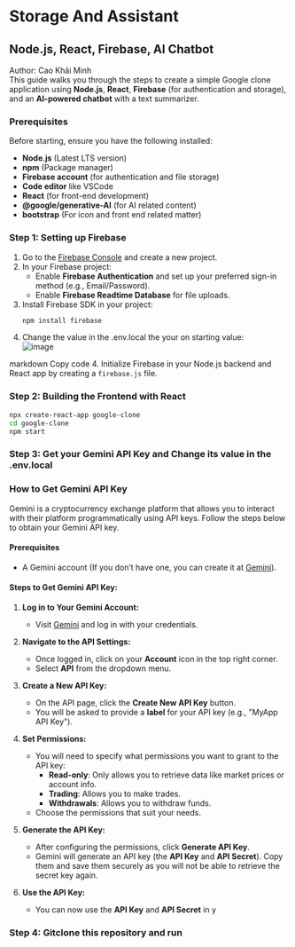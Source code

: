 # Storage And Assistant
## Node.js, React, Firebase, AI Chatbot

Author: Cao Khải Minh </br>
This guide walks you through the steps to create a simple Google clone application using **Node.js**, **React**, **Firebase** (for authentication and storage), and an **AI-powered chatbot** with a text summarizer. 

### Prerequisites

Before starting, ensure you have the following installed:
- **Node.js** (Latest LTS version)
- **npm** (Package manager)
- **Firebase account** (for authentication and file storage)
- **Code editor** like VSCode
- **React** (for front-end development)
- **@google/generative-AI** (for AI related content)
- **bootstrap** (For icon and front end related matter)

### Step 1: Setting up Firebase

1. Go to the [Firebase Console](https://console.firebase.google.com/) and create a new project.
2. In your Firebase project:
   - Enable **Firebase Authentication** and set up your preferred sign-in method (e.g., Email/Password).
   - Enable **Firebase Readtime Database** for file uploads.
3. Install Firebase SDK in your project:
   ```bash
   npm install firebase
4. Change the value in the .env.local the your on starting value:</br>
![image](https://github.com/user-attachments/assets/fbe0878c-8d50-45fa-ae2b-44febd8ba2fa)

markdown
Copy code
4. Initialize Firebase in your Node.js backend and React app by creating a `firebase.js` file.

### Step 2: Building the Frontend with React
```bash
npx create-react-app google-clone
cd google-clone
npm start
```

### Step 3: Get your Gemini API Key and Change its value in the .env.local
### How to Get Gemini API Key

Gemini is a cryptocurrency exchange platform that allows you to interact with their platform programmatically using API keys. Follow the steps below to obtain your Gemini API key.

#### Prerequisites
- A Gemini account (If you don’t have one, you can create it at [Gemini](https://www.gemini.com/)).

#### Steps to Get Gemini API Key:

1. **Log in to Your Gemini Account:**
   - Visit [Gemini](https://www.gemini.com/) and log in with your credentials.

2. **Navigate to the API Settings:**
   - Once logged in, click on your **Account** icon in the top right corner.
   - Select **API** from the dropdown menu.

3. **Create a New API Key:**
   - On the API page, click the **Create New API Key** button.
   - You will be asked to provide a **label** for your API key (e.g., "MyApp API Key").

4. **Set Permissions:**
   - You will need to specify what permissions you want to grant to the API key:
     - **Read-only**: Only allows you to retrieve data like market prices or account info.
     - **Trading**: Allows you to make trades.
     - **Withdrawals**: Allows you to withdraw funds.
   - Choose the permissions that suit your needs.

5. **Generate the API Key:**
   - After configuring the permissions, click **Generate API Key**.
   - Gemini will generate an API key (the **API Key** and **API Secret**). Copy them and save them securely as you will not be able to retrieve the secret key again.

6. **Use the API Key:**
   - You can now use the **API Key** and **API Secret** in y


### Step 4: Gitclone this repository and run



